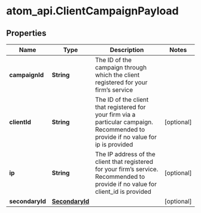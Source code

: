 # atom_api.ClientCampaignPayload

## Properties
Name | Type | Description | Notes
------------ | ------------- | ------------- | -------------
**campaignId** | **String** | The ID of the campaign through which the client registered for your firm’s service | 
**clientId** | **String** | The ID of the client that registered for your firm via a particular campaign. Recommended to provide if no value for ip is provided | [optional] 
**ip** | **String** | The IP address of the client that registered for your firm’s service. Recommended to provide if no value for client_id is provided | [optional] 
**secondaryId** | [**SecondaryId**](SecondaryId.md) |  | [optional] 


